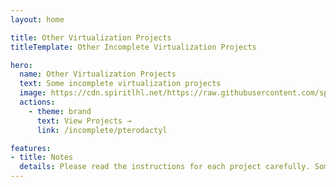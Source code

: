 ```yaml
---
layout: home

title: Other Virtualization Projects
titleTemplate: Other Incomplete Virtualization Projects

hero:
  name: Other Virtualization Projects
  text: Some incomplete virtualization projects
  image: https://cdn.spiritlhl.net/https://raw.githubusercontent.com/spiritlhls/pages/main/logo.png
  actions:
    - theme: brand
      text: View Projects →
      link: /incomplete/pterodactyl

features:
- title: Notes
  details: Please read the instructions for each project carefully. Some projects may cause irreparable damage to your system and require a full reinstall.
---
```

